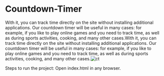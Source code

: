 # Countdown-Timer

With it, you can track time directly on the site without installing additional applications. Our countdown timer will be useful in many cases: for example, if you like to play online games and you need to track time, as well as during sports activities, cooking, and many other cases.With it, you can track time directly on the site without installing additional applications. Our countdown timer will be useful in many cases: for example, if you like to play online games and you need to track time, as well as during sports activities, cooking, and many other cases.![ct](https://user-images.githubusercontent.com/55071483/116373481-3a631c80-a7c2-11eb-9509-a38956eb2549.PNG)


Steps to run the project:
Open index.html in any browser.
